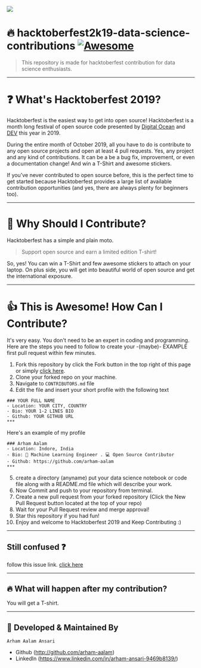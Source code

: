 ![](https://i.ibb.co/D9g4K9q/Data-Science-Super-heros.png)

# 🔥 hacktoberfest2k19-data-science-contributions [![Awesome](https://cdn.rawgit.com/sindresorhus/awesome/d7305f38d29fed78fa85652e3a63e154dd8e8829/media/badge.svg)](https://github.com/sindresorhus/awesome#readme)
> This repository is made for hacktoberfest contribution for data science enthusiasts. 

***

# ❓ What's Hacktoberfest 2019?
Hacktoberfest is the easiest way to get into open source! Hacktoberfest is a month long festival of open source code presented by [Digital Ocean](https://www.digitalocean.com/) and [DEV](https://www.dev.to/) this year in 2019.

During the entire month of October 2019, all you have to do is contribute to any open source projects and open at least 4 pull requests. Yes, any project and any kind of contributions. It can be a be a bug fix, improvement, or even a documentation change! And win a T-Shirt and awesome stickers.

If you’ve never contributed to open source before, this is the perfect time to get started because Hacktoberfest provides a large list of available contribution opportunities (and yes, there are always plenty for beginners too).

***

# 👕 Why Should I Contribute?
Hacktoberfest has a simple and plain moto.
> Support open source and earn a limited edition T-shirt!

So, yes! You can win a T-Shirt and few awesome stickers to attach on your laptop. On plus side, you will get into beautiful world of open source and get the international exposure. 

***

# 👍 This is Awesome! How Can I Contribute? 
It's very easy. You don't need to be an expert in coding and programming. Here are the steps you need to follow to create your -(maybe)- EXAMPLE first pull request within few minutes.
1. Fork this repository by click the Fork button in the top right of this page or simply [click here](https://github.com/Arham-Aalam/hacktoberfest2k19-data-science-contributions/fork).
2. Clone your forked repo on your machine.
3. Navigate to `CONTRIBUTORS.md` file
4. Edit the file and insert your short profile with the following text
```
### YOUR FULL NAME
- Location: YOUR CITY, COUNTRY
- Bio: YOUR 1-2 LINES BIO
- Github: YOUR GITHUB URL
***
```
Here's an example of my profile

```
### Arham Aalam
- Location: Indore, India
- Bio: 📱 Machine Learning Engineer . 💻 Open Source Contributor 
- Github: https://github.com/arham-aalam
***
```
5. create a directory (anyname) put your data science notebook or code file along with a README.md file which will describe your work.
6. Now Commit and push to your repository from terminal.
7. Create a new pull request from your forked repository (Click the New Pull Request button located at the top of your repo)
8. Wait for your Pull Request review and merge approval!
9. Star this repository if you had fun!
10. Enjoy and welcome to Hacktoberfest 2019 and Keep Contributing :)

***

## Still confused ❓
 follow this issue link. [click here](https://github.com/Arham-Aalam/hacktoberfest2k19-data-science-contributions/issues/1)

***

## 🔥 What will happen after my contribution?
You will get a T-shirt.

***

## 👨 Developed & Maintained By

```
Arham Aalam Ansari
```
- Github (http://github.com/arham-aalam)
- LinkedIn (https://www.linkedin.com/in/arham-ansari-9469b8139/)